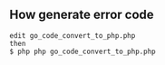 ## How generate error code

```
edit go_code_convert_to_php.php
then
$ php php go_code_convert_to_php.php
```